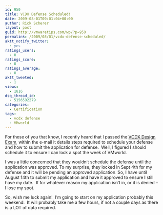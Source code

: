 ```yaml
---
id: 950
title: VCDX Defense Scheduled!
date: 2009-08-01T09:01:04+00:00
author: Rick Scherer
layout: post
guid: http://vmwaretips.com/wp/?p=950
permalink: /2009/08/01/vcdx-defense-scheduled/
aktt_notify_twitter:
  - yes
ratings_users:
  - 0
ratings_score:
  - 0
ratings_average:
  - 0
aktt_tweeted:
  - 1
views:
  - 1816
dsq_thread_id:
  - 5156592279
categories:
  - Certification
tags:
  - vcdx defense
  - VMworld
---
```

For those of you that know, I recently heard that I passed the <a href="http://vmwaretips.com/wp/2009/07/29/vcdx-design-exam-beta-results/" target="_blank">VCDX Design Exam</a>, within the e-mail it details steps required to schedule your defense and how to submit the application for defense.  Well, I figured I should schedule it to ensure I can lock a spot the week of VMworld.

I was a little concerned that they wouldn&#8217;t schedule the defense until the application was approved. To my surprise, they locked in Sept 4th for my defense and it will be pending an approved application. So, I have until August 14th to submit my application and have it approved to ensure I still have my date.  If for whatever reason my application isn&#8217;t in, or it is denied &#8211; I lose my spot.

So, wish me luck again!  I&#8217;m going to start on my application probably this weekend.  It will probably take me a few hours, if not a couple days as there is a LOT of data required.